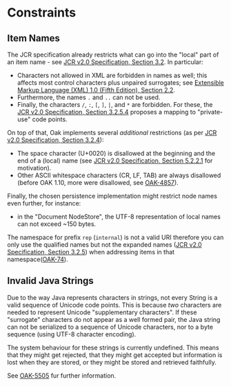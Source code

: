 <!--
   Licensed to the Apache Software Foundation (ASF) under one or more
   contributor license agreements.  See the NOTICE file distributed with
   this work for additional information regarding copyright ownership.
   The ASF licenses this file to You under the Apache License, Version 2.0
   (the "License"); you may not use this file except in compliance with
   the License.  You may obtain a copy of the License at

       http://www.apache.org/licenses/LICENSE-2.0

   Unless required by applicable law or agreed to in writing, software
   distributed under the License is distributed on an "AS IS" BASIS,
   WITHOUT WARRANTIES OR CONDITIONS OF ANY KIND, either express or implied.
   See the License for the specific language governing permissions and
   limitations under the License.
  -->

# Constraints

## Item Names

The JCR specification already restricts what can go into the "local" part of an
item name - see [JCR v2.0 Specification, Section 3.2](https://s.apache.org/jcr-2.0-spec/3_Repository_Model.html#3.2%20Names).
In particular:

- Characters not allowed in XML are forbidden in names as well; this affects
  most control characters plus unpaired surrogates; see [Extensible Markup
  Language (XML) 1.0 (Fifth Edition), Section 2.2](https://www.w3.org/TR/xml/#NT-Char).
- Furthermore, the names `.` and `..` can not be used.
- Finally, the characters `/`,  `:`, `[`, `]`, `|`, and `*` are forbidden. For
these, the [JCR v2.0 Specification, Section 3.2.5.4](https://s.apache.org/jcr-2.0-spec/3_Repository_Model.html#3.2.5.4%20Exposing%20Non-JCR%20Names) proposes a mapping to "private-use" code points.

On top of that, Oak implements several *additional* restrictions (as per
[JCR v2.0 Specification, Section 3.2.4](https://s.apache.org/jcr-2.0-spec/3_Repository_Model.html#3.2.4%20Naming%20Restrictions)):

- The space character (U+0020) is disallowed at the beginning and the end of
a (local) name (see [JCR v2.0 Specification, Section 5.2.2.1](https://s.apache.org/jcr-2.0-spec/5_Reading.html#5.2.2.1%20Name%20Patterns) for motivation).
- Other ASCII whitespace characters (CR, LF, TAB) are always disallowed (before OAK 1.10, more were disallowed, see [OAK-4857](https://issues.apache.org/jira/browse/OAK-4857)).

Finally, the chosen persistence implementation might restrict node names even further, for instance:

- in the "Document NodeStore", the UTF-8 representation of local names can not exceed ~150 bytes.

The namespace for prefix `rep` (`internal`) is not a valid URI therefore you can only use the qualified names but not the expanded names ([JCR v2.0 Specification, Section 3.2.5](https://s.apache.org/jcr-2.0-spec/3_Repository_Model.html#3.2.5%20Lexical%20Form%20of%20JCR%20Names)) when addressing items in that namespace([OAK-74](https://issues.apache.org/jira/browse/OAK-74)).

## Invalid Java Strings

Due to the way Java represents characters in strings, not every String is a valid sequence of
Unicode code points. This is because *two* characters are needed to represent Unicode
"supplementary characters". If these "surrogate" characters do not appear as a well formed
pair, the Java string can not be serialized to a sequence of Unicode characters, nor to
a byte sequence (using UTF-8 character encoding).

The system behaviour for these strings is currently undefined. This means that they
might get rejected, that they might get accepted but information is lost when they
are stored, or they might be stored and retrieved faithfully.

See [OAK-5505](https://issues.apache.org/jira/browse/OAK-5506) fur further information.


